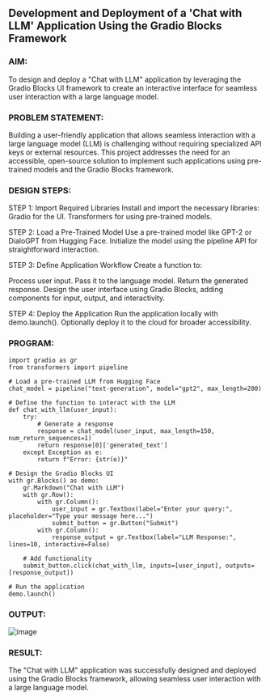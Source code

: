 ## Development and Deployment of a 'Chat with LLM' Application Using the Gradio Blocks Framework

### AIM:
To design and deploy a "Chat with LLM" application by leveraging the Gradio Blocks UI framework to create an interactive interface for seamless user interaction with a large language model.

### PROBLEM STATEMENT:
Building a user-friendly application that allows seamless interaction with a large language model (LLM) is challenging without requiring specialized API keys or external resources. This project addresses the need for an accessible, open-source solution to implement such applications using pre-trained models and the Gradio Blocks framework.

### DESIGN STEPS:
STEP 1: Import Required Libraries
Install and import the necessary libraries: Gradio for the UI. Transformers for using pre-trained models.

STEP 2: Load a Pre-Trained Model
Use a pre-trained model like GPT-2 or DialoGPT from Hugging Face. Initialize the model using the pipeline API for straightforward interaction.

STEP 3: Define Application Workflow
Create a function to:

Process user input. Pass it to the language model. Return the generated response. Design the user interface using Gradio Blocks, adding components for input, output, and interactivity.

STEP 4: Deploy the Application
Run the application locally with demo.launch(). Optionally deploy it to the cloud for broader accessibility.
### PROGRAM:

```
import gradio as gr
from transformers import pipeline

# Load a pre-trained LLM from Hugging Face
chat_model = pipeline("text-generation", model="gpt2", max_length=200)

# Define the function to interact with the LLM
def chat_with_llm(user_input):
    try:
        # Generate a response
        response = chat_model(user_input, max_length=150, num_return_sequences=1)
        return response[0]['generated_text']
    except Exception as e:
        return f"Error: {str(e)}"

# Design the Gradio Blocks UI
with gr.Blocks() as demo:
    gr.Markdown("Chat with LLM")
    with gr.Row():
        with gr.Column():
            user_input = gr.Textbox(label="Enter your query:", placeholder="Type your message here...")
            submit_button = gr.Button("Submit")
        with gr.Column():
            response_output = gr.Textbox(label="LLM Response:", lines=10, interactive=False)
    
    # Add functionality
    submit_button.click(chat_with_llm, inputs=[user_input], outputs=[response_output])

# Run the application
demo.launch()

```

### OUTPUT:

![image](https://github.com/user-attachments/assets/6fb9a235-a854-4b59-8881-718dc1111251)


### RESULT:
The "Chat with LLM" application was successfully designed and deployed using the Gradio Blocks framework, allowing seamless user interaction with a large language model.
